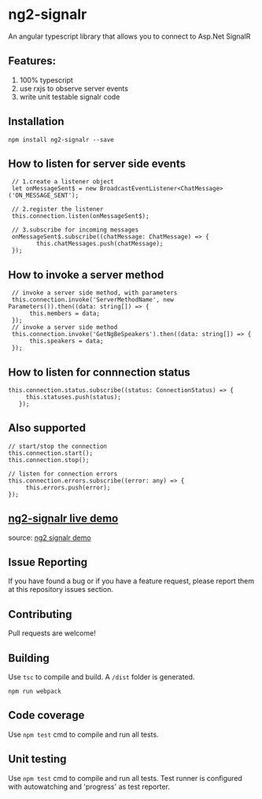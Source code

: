 # ng2-signalr
An angular typescript library that allows you to connect to Asp.Net SignalR

## Features:
 1. 100% typescript
 2. use rxjs to observe server events 
 3. write unit testable signalr code 

## Installation
```
npm install ng2-signalr --save
```

## How to listen for server side events
```
 // 1.create a listener object
 let onMessageSent$ = new BroadcastEventListener<ChatMessage>('ON_MESSAGE_SENT');
 
 // 2.register the listener
 this.connection.listen(onMessageSent$);
 
 // 3.subscribe for incoming messages
 onMessageSent$.subscribe((chatMessage: ChatMessage) => {
        this.chatMessages.push(chatMessage);
 });
``` 

## How to invoke a server method
```
 // invoke a server side method, with parameters
 this.connection.invoke('ServerMethodName', new Parameters()).then((data: string[]) => {
      this.members = data;
 });
 // invoke a server side method
 this.connection.invoke('GetNgBeSpeakers').then((data: string[]) => {
      this.speakers = data;
 });
 ``` 
 
 ## How to listen for connnection status
 ```
 this.connection.status.subscribe((status: ConnectionStatus) => {
      this.statuses.push(status);
    });
```
## Also supported 
 ```
 // start/stop the connection
 this.connection.start();
 this.connection.stop();
 
 // listen for connection errors
 this.connection.errors.subscribe((error: any) => {
      this.errors.push(error);
 });
  ```



## [ng2-signalr live demo](http://ng2-signalr-webui.azurewebsites.net)


source: [ng2 signalr demo](https://github.com/HNeukermans/ng2-signalr.demo.webui/)

## Issue Reporting

If you have found a bug or if you have a feature request, please report them at this repository issues section. 

## Contributing

Pull requests are welcome!

## Building

Use `tsc` to compile and build. A `/dist` folder is generated.

```
npm run webpack
```

## Code coverage

Use `npm test` cmd to compile and run all tests. 

## Unit testing

Use `npm test` cmd to compile and run all tests. Test runner is configured with autowatching and 'progress' as test reporter. 

  
